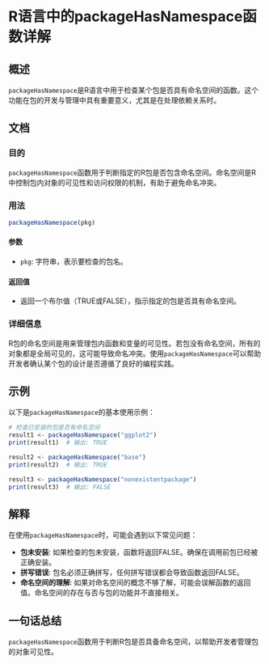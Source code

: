 <!--
Meta Description: # R语言中的packageHasNamespace函数详解 ## 概述 `packageHasNamespace`是R语言中用于检查某个包是否具有命名空间的函数。这个功能在包的开发与管理中具有重要意义，尤其是在处理依赖关系时。 ## 文档 ### 目的 `packageHasNamespace`函...
Meta Keywords: packagehasnamespace, print, pkg, result1, true
-->

# R语言中的packageHasNamespace函数详解

## 概述
`packageHasNamespace`是R语言中用于检查某个包是否具有命名空间的函数。这个功能在包的开发与管理中具有重要意义，尤其是在处理依赖关系时。

## 文档
### 目的
`packageHasNamespace`函数用于判断指定的R包是否包含命名空间。命名空间是R中控制包内对象的可见性和访问权限的机制，有助于避免命名冲突。

### 用法
```R
packageHasNamespace(pkg)
```

#### 参数
- `pkg`: 字符串，表示要检查的包名。

#### 返回值
- 返回一个布尔值（TRUE或FALSE），指示指定的包是否具有命名空间。

### 详细信息
R包的命名空间是用来管理包内函数和变量的可见性。若包没有命名空间，所有的对象都是全局可见的，这可能导致命名冲突。使用`packageHasNamespace`可以帮助开发者确认某个包的设计是否遵循了良好的编程实践。

## 示例
以下是`packageHasNamespace`的基本使用示例：

```R
# 检查已安装的包是否有命名空间
result1 <- packageHasNamespace("ggplot2")
print(result1)  # 输出: TRUE

result2 <- packageHasNamespace("base")
print(result2)  # 输出: TRUE

result3 <- packageHasNamespace("nonexistentpackage")
print(result3)  # 输出: FALSE
```

## 解释
在使用`packageHasNamespace`时，可能会遇到以下常见问题：

- **包未安装**: 如果检查的包未安装，函数将返回FALSE。确保在调用前包已经被正确安装。
- **拼写错误**: 包名必须正确拼写，任何拼写错误都会导致函数返回FALSE。
- **命名空间的理解**: 如果对命名空间的概念不够了解，可能会误解函数的返回值。命名空间的存在与否与包的功能并不直接相关。

## 一句话总结
`packageHasNamespace`函数用于判断R包是否具备命名空间，以帮助开发者管理包的对象可见性。